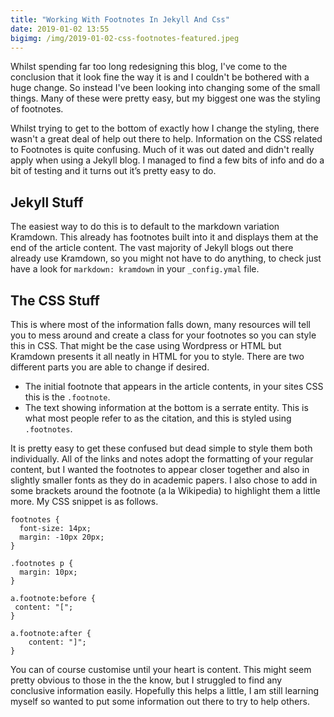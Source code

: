 ```yaml
---
title: "Working With Footnotes In Jekyll And Css"
date: 2019-01-02 13:55
bigimg: /img/2019-01-02-css-footnotes-featured.jpeg
---
```

Whilst spending far too long redesigning this blog, I've come to the conclusion that it look fine the way it is and I couldn't be bothered with a huge change. So instead I've been looking into changing some of the small things. Many of these were pretty easy, but my biggest one was the styling of footnotes.

Whilst trying to get to the bottom of exactly how I change the styling, there wasn't a great deal of help out there to help. Information on the CSS related to Footnotes is quite confusing. Much of it was out dated and didn't really apply when using a Jekyll blog. I managed to find a few bits of info and do a bit of testing and it turns out it’s pretty easy to do.

## Jekyll Stuff
The easiest way to do this is to default to the markdown variation Kramdown. This already has footnotes built into it and displays them at the end of the article content. The vast majority of Jekyll blogs out there already use Kramdown, so you might not have to do anything, to check just have a look for `markdown: kramdown` in your `_config.ymal` file. 

## The CSS Stuff
This is where most of the information falls down, many resources will tell you to mess around and create a class for your footnotes so you can style this in CSS. That might be the case using Wordpress or HTML but Kramdown presents it all neatly in HTML for you to style. There are two different parts you are able to change if desired.

* The initial footnote that appears in the article contents, in your sites CSS this is the `.footnote`.
* The text showing information at the bottom is a serrate entity. This is what most people refer to as the citation, and this is styled using `.footnotes`.

It is pretty easy to get these confused but dead simple to style them both individually. All of the links and notes adopt the formatting of your regular content, but I wanted the footnotes to appear closer together and also in slightly smaller fonts as they do in academic papers. I also chose to add in some brackets around the footnote (a la Wikipedia) to highlight them a little more. My CSS snippet is as follows. 

```
footnotes {
  font-size: 14px;
  margin: -10px 20px;
}

.footnotes p {
  margin: 10px;
}

a.footnote:before {
 content: "[";
}

a.footnote:after {
    content: "]";
}
```

You can of course customise until your heart is content. This might seem pretty obvious to those in the the know, but I struggled to find any conclusive information easily. Hopefully this helps a little, I am still learning myself so wanted to put some information out there to try to help others. 